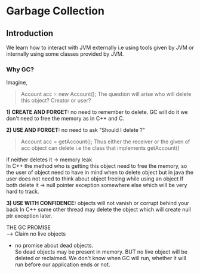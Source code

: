 # Garbage Collection

## Introduction 

We learn how to interact with JVM externally i.e using tools given by JVM or internally using some classes provided by JVM.  

### Why GC?
Imagine,  
> Account acc = new Account();
The question will arise who will delete this object? Creator or user?  

**1) CREATE AND FORGET:** no need to remember to delete. GC will do it
we don't need to free the memory as in C++ and C.  

**2) USE AND FORGET:** no need to ask "Should I delete ?"  

> Account acc = getAccount();
Thus either the receiver or the given of acc object can delete i.e the class that implements getAccount()  

if neither deletes it -> memory leak  
In C++ the method who is getting this object need to free the memory, so the user of object need to have in mind when to delete   object but in java the user does not need to think about object freeing while using an object
If both delete it -> null pointer exception somewhere else which will be very hard to track.  

**3) USE WITH CONFIDENCE:** objects will not vanish or corrupt behind your back
In C++ some other thread may delete the object which will create null ptr exception later.

THE GC PROMISE  
--> Claim no live objects  
  - no promise about dead objects.  
So dead objects may be present in memory. BUT no live object will be deleted or reclaimed. 
We don't know when GC will run, whether it will run before our application ends or not.
